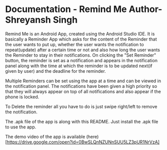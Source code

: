 Documentation - Remind Me   Author- Shreyansh Singh
===================================================

Remind Me is an Android App, created using the Android Studio IDE. It is basically a Reminder App which asks for the 
content of the Reminder that the user wants to put up, whether the user wants the notification  to repeat(update) after
a certain time or not and also how long the user wants the Reminder to stay in their notifications. On clicking the
"Set Reminder" button, the reminder is set as a notification and appears in the notification panel along with the time
at which the reminder is to be updated next(if given by user) and the deadline for the reminder.  

Multiple Reminders can be set using the app at a time and can be viewed in the notification panel. The notifications have
been given a high priority so that they will always appear on top of all notifications and also appear if the phone is 
locked.  

To Delete the reminder all you have to do is just swipe right/left to remove the notification.  

The .apk file of the app is along with this README. Just install the .apk file to use the app.  

The demo video of the app is available (here)[https://drive.google.com/open?id=0BwSLQnNZUNnSUU5LZ3pUR1NrVzA]

